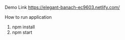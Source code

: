 Demo Link
https://elegant-banach-ec9603.netlify.com/

How to run application

1. npm install
2. npm start
